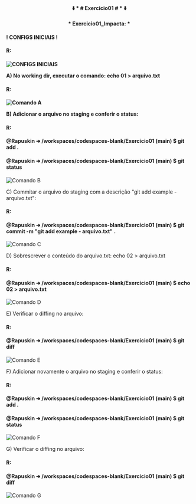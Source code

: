 <h4 align="center">
⬇️ * # Exercicio01 # * ⬇️
</h4>
<h4 align="center">
  * Exercicio01_Impacta: *
</h4>

<h4>
  ! CONFIGS INICIAIS !
<h4> 
   R: 
<h4>

![CONFIGS INICIAIS](imagens/configs-iniciais.png)

A) No working dir, executar o comando:
   echo 01 > arquivo.txt
<h4> 
   R: 
<h4>   

![Comando A](imagens/comando-A.png)

B) Adicionar o arquivo no staging e conferir o status:
<h4> 
 R: 
<h4>
@Rapuskin ➜ /workspaces/codespaces-blank/Exercicio01 (main) $ git add .
</h4>
<h4>
@Rapuskin ➜ /workspaces/codespaces-blank/Exercicio01 (main) $ git status
</h4> 

![Comando B](imagens/comando-B.png)

C) Commitar o arquivo do staging com a descrição "git add example - arquivo.txt":
<h4> 
R:
<h4>
@Rapuskin ➜ /workspaces/codespaces-blank/Exercicio01 (main) $ git commit -m "git add example - arquivo.txt" .
</h4>

![Comando C](imagens/comando-C.png)

D) Sobrescrever o conteúdo do arquivo.txt:
   echo 02 > arquivo.txt
<h4> 
R:
<h4>
@Rapuskin ➜ /workspaces/codespaces-blank/Exercicio01 (main) $ echo 02 > arquivo.txt
</h4>

![Comando D](imagens/comando-D.png)

E) Verificar o diffing no arquivo:
<h4> 
R: 
<h4>
@Rapuskin ➜ /workspaces/codespaces-blank/Exercicio01 (main) $ git diff
</h4>

![Comando E](imagens/comando-E.png)

F) Adicionar novamente o arquivo no staging e conferir o status:
<h4>
R: 
<h4>
@Rapuskin ➜ /workspaces/codespaces-blank/Exercicio01 (main) $ git add .
</h4>
<h4>
@Rapuskin ➜ /workspaces/codespaces-blank/Exercicio01 (main) $ git status
</h4>

![Comando F](imagens/comando-F.png)

G) Verificar o diffing no arquivo:
<h4> 
R: 
<h4>
@Rapuskin ➜ /workspaces/codespaces-blank/Exercicio01 (main) $ git diff
</h4>

![Comando G](imagens/comando-G.png)
